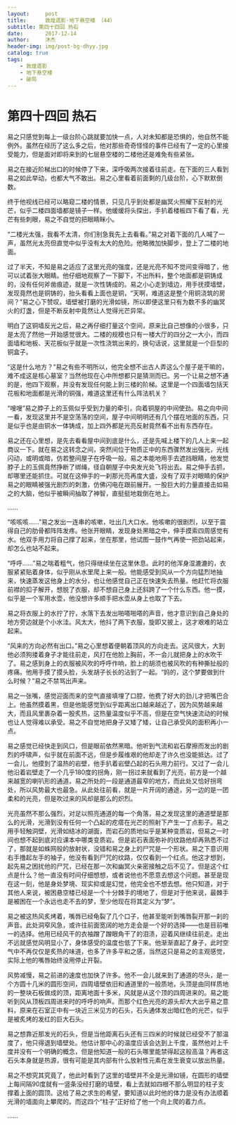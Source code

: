```yaml
---
layout:     post
title:      敦煌遗影·地下悬空楼 （44）
subtitle: 第四十四回 热石
date:       2017-12-14
author:     沐杰
header-img: img/post-bg-dhyy.jpg
catalog: true
tags:
    - 敦煌遗影
    - 地下悬空楼
    - 破局
---
```

# 第四十四回 热石

易之只感觉到每上一级台阶心跳就要加快一点，人对未知都是恐惧的，他自然不能例外。虽然在经历了这么多之后，他对那些奇奇怪怪的事件已经有了一定的心里接受能力，但是面对即将来到的七层悬空楼的二楼他还是难免有些紧张。

易之在接近阶梯出口的时候停了下来，深呼吸两次接着往前走。在下面的三人看到易之如此举动，也都大气不敢出。易之心里看着前面剩的几级台阶，心下默默倒数。

终于他视线已经可以略窥二楼的情景，只见几乎到处都是幽冥火照耀下反射的光芒，似乎二楼四面墙都是镜子一样。他缓缓将头探出，手扒着楼板四下看了看，光芒有些刺眼，易之不自觉的把眼睛眯小。

“二楼光太强，我看不太清，你们别急我先上去看看。”易之对着下面的几人喊了一声，虽然光太亮但直觉中似乎没有太大的危险。他略微加快脚步，登上了二楼的地面。

过了半天，不知是易之适应了这里光亮的强度，还是光亮不知不觉间变得暗了，他可以试着张大眼睛。他仔细地观察了一下脚下，不出所料，整个地面都是铜铸成的，没有任何斧凿痕迹，就是一次性铸成的。易之小心走到墙边，用手抚摸墙壁，发现竟然也是铜铸的，抬头看看上面也是铜，“天啊，难道这是整个用铜浇筑的房间？”易之心下赞叹。墙壁被打磨的光滑如镜，所以即便这里只有为数不多的幽冥火的灯盏，但是不断反射中竟然让人觉得光芒异常。

明白了这铜墙反光之后，易之再仔细打量这个空间，原来比自己想像的小很多，只是太亮了然他一开始感觉很大。二楼的规模也只有一楼大厅的四分之一大小，而四面墙和地板、天花板似乎就是一次性浇筑出来的，换句话说，这里就是一个巨型的铜盒子。

“这是什么地方？”易之有些不明所以，他完全想不出古人弄这么个屋子是干嘛的，难不成这是核心墓室？当然他现在心中所想都只是猜测而已。另一个让易之想不通的是，他四下观察，并没有发现任何能上到三楼的阶梯。这里是一个四面墙包括天花板和地面都是光滑的铜强，难道这里还有什么阵法机关？

“嗖嗖”易之脖子上的玉佩似乎受到力量的牵引，向着铜屋的中间使劲。易之向中间一看，发现这里并不是空荡荡的空间，屋子中间明明还有几个摆在地面的东西，只是似乎也是由铜水一体铸成，加上四外都是光亮反射竟然看不出有东西存在。

易之还在心里想，是先去看看屋中间到底是什么，还是先喊上楼下的几人上来一起商议一下。就在易之这转念之间，突然间位于物质正中的东西骤然发出强光，光线闪动，或明或暗，仿若整间屋子在呼吸一般。易之本能地用手去遮挡眼睛，他发觉脖子上的玉佩竟然挣断了绑绳，径自朝屋子中央发光处飞将出去。易之伸手去抓，却哪里还能抓住。可就在这伸手的一刹那光亮再度大盛，没有了双手对眼睛的保护易之的眼睛被强光剧烈的刺激，仿佛闪电在跟前展开。一股巨大的力量直接击如易之的大脑，他似乎被瞬间抽取了神智，直挺挺地栽倒在地上。

……

“咳咳咳……”易之发出一连串的咳嗽，吐出几大口水。他咳嗽的很剧烈，以至于震得自己的肋骨都阵阵发疼。他张开眼睛，发现身处黑暗之中，伸手摸索四周感觉有水。他双手用力将自己撑了起来，坐在那里，他试图一鼓作气再使一把劲站起来，却怎么也站不起来。

“呼呼……”易之喘着粗气，他只得继续坐在这里休息。此时的他浑身湿漉漉的，衣服紧紧贴着身体，似乎刚从水里爬上来一般。他能感受到风从一个方向猛烈地抽来，快速蒸发这他身上的水分，也让他感觉自己正在快速失去热量。他赶忙将衣服前襟的扣子解开，想脱了衣服，却不想自己身上还斜跨了一个什么东西。他一摸，似乎是一个军用水壶，他没想许多顺手把水壶从身上也取了下去。

易之将衣服上的水拧了拧，水落下去发出啪嗒啪嗒的声音，他才意识到自己身处的地方旁边就是个小水洼。风太大，他抖了两下衣服，旋即又披上，这才艰难的站立起来。

“风来的方向必然有出口。”易之心里想着便朝着顶风的方向走去。这风很大，大到他必须狗搂着身子才能往前走，风打在他脸上胸前，不一会儿就把身上的水吹干了。易之感到身上的衣服被风吹的呼呼作响，脸上的胡须也被风吹的有种撕扯般的疼痛。他用手摸了摸头脸，头发胡子长长的沾到了一起。“妈的，这个梦要做到什么时候？”易之不禁骂出声来。

易之一张嘴，感觉迎面而来的空气直接填埋了口腔，他费了好大的劲儿才把嘴巴合上。他虽然摸着黑，但是他能感觉到似乎距离出口越来越近了，因为风势越来越大，而且风里裹杂着一股炙热，这热量温度似乎不高，但是在空气快速流动的时候也让人觉得难以承受。易之不自觉地把身子又矮了矮，让自己承受风的面积再小一点。

易之感觉已经快走到风口，但是眼前依然黑暗。他听到气流和岩石摩擦而发出的剧烈的呼啸声，似乎就在前面不远，但是步履维艰的他却走了许久也没能抵达。过了一会儿，他摸到了温热的岩壁，他手扒着岩壁凸起的石头用力前行。又过了一会儿他沿着岩壁走了一个几乎180度的拐角，刚一拐过来就看到了光亮，前方是一个越来越宽的喇叭形的通道，易之所处的一段是通道最窄的地方，而此处又恰好拐弯处，所以风势最大也最急。从此处往前看，就是一片开阔的通途，另一边的是一团柔和的光亮，但是吹过来的风却是那么的炽烈。

光亮虽然不那么强烈，对足以照亮通道的每一个角落，易之发现这里的通道壁是那么的光滑，光滑到没有任何一个凸起的疙瘩在光芒的照射下产生一丁点影子。易之用手轻触洞壁，光滑如结冰的湖面，而岩石的质地似乎是某种变质岩，但易之一时间也想不起到底对应课本中哪类变质岩。但是岩石表面弥补的纹路他却再熟悉不过了，那就是如蛛网般的放射状，没错和易之身上的尸咒是一个形状。易之下意识用右手撸起左手的袖子，他没有看到尸咒的纹路，仅仅看到一个红点。他这才想到，起先易之困扰他的尸咒，已经在那一次和幽冥火亲密接触之后不见了。但是这个红点是什么？他一直没有时间仔细想想，或者说他也不愿意去想这个问题。甚至是现在这一刻，他是身处梦境、现实抑或是幻觉，他完全也不想去想。他只知道，对于其他人来说，被困悬空楼已经是一个十分棘手的境地了，但是对于他来说，最棘手是被困在一个永远也走不去的梦，至少他现在将其定义为“梦”。

易之被这热风炙烤着，嘴唇已经龟裂了几个口子，他甚至能听到嘴唇裂开那一刹的声音。此处洞窄风急，或许往前面宽阔的地方走会是一个好的选择——也是目前唯一的选择。他用已经风干的衣袖蹭了蹭眼角干了的泪渍，迎着风继续往前走。走出不远就感觉风明显小了，身体感受的温度也低了下来。他渐渐直起了身子，此时空气中不再仅仅是炙热的味道，也多了许多平和之感，当然这只是易之的主观感觉，实际上他的嘴唇始终没用停止开裂。

风势减慢，易之前进的速度也加快了许多。他不一会儿就来到了通道的尽头，是一个方圆十几米的圆形空间，四周墙壁依旧和通道里的一般质地，头顶是由同样质地的一整块石板做成的顶，距离地面十多米，风就是从这个顶的四周进来的。易之能听到风从顶板四周进来时的呼呼的响声。而那个红色光亮的源头却大大出乎易之意料，原来在石室正中有一块近三米见方的石头，石头通体发出暗红色的光芒，似乎是被炙烤的发红的巨大石头。

易之想靠近那发光的石头，但是当他距离石头还有三四米的时候就已经受不了那温度了，他只得退到墙壁处。他估计那中心的温度应该会达到上千度，虽然他对上千度并没有一个明确的概念，但是他知道一般的石头哪里能禁得起这般高温？再者这石头本身就是热源，很有可能是其内部有什么放射性元素在发生衰变以放出热量。

易之不想究其究竟了，他此时看到了这里的墙壁并不全是光滑如镜，在圆形的墙壁上每间隔90度就有一竖条没经打磨的墙壁，看上去就如四根不那么明显的柱子支撑着上面的圆顶。这给了易之求生的希望，要知道以此时他的体力是没有办法顺着光滑的墙面向上攀爬的。而这四个“柱子”正好给了他一个向上爬的着力点。

……


